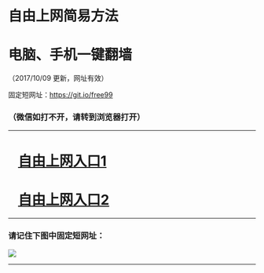 ﻿# 自由上网简易方法

# 电脑、手机一键翻墙

（2017/10/09 更新，网址有效）

固定短网址：https://git.io/free99

### （微信如打不开，请转到浏览器打开）


***





# &nbsp;&nbsp; <a href="http://ft97008687.fwq-tz-1001.info/fwqtz01.html?t=100900129861 " target="_blank">自由上网入口1</a>
# &nbsp;&nbsp; <a href="http://ft105032373.fwq-tz-1002.info/fwqtz02.html?t=100900114363 " target="_blank">自由上网入口2</a>
***

### 请记住下图中固定短网址：

<img src="https://s3-us-west-2.amazonaws.com/fwq-1001/yjfq-20170905okok.png" /> 


***

